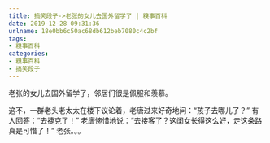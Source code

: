 ```yaml
---
title: 搞笑段子->老张的女儿去国外留学了 | 糗事百科
date: 2019-12-28 09:31:36
urlname: 18e0bb6c50ac68db612beb7080c4c2bf
tags: 
- 糗事百科
categories:
- 糗事百科
- 搞笑段子
---
```

老张的女儿去国外留学了，邻居们很是佩服和羡慕。

这不，一群老头老太太在楼下议论着，老唐过来好奇地问：“孩子去哪儿了？” 有人回答：“去捷克了！” 老唐惋惜地说：“去接客了？这闺女长得这么好，走这条路真是可惜了！” 老张。。。



